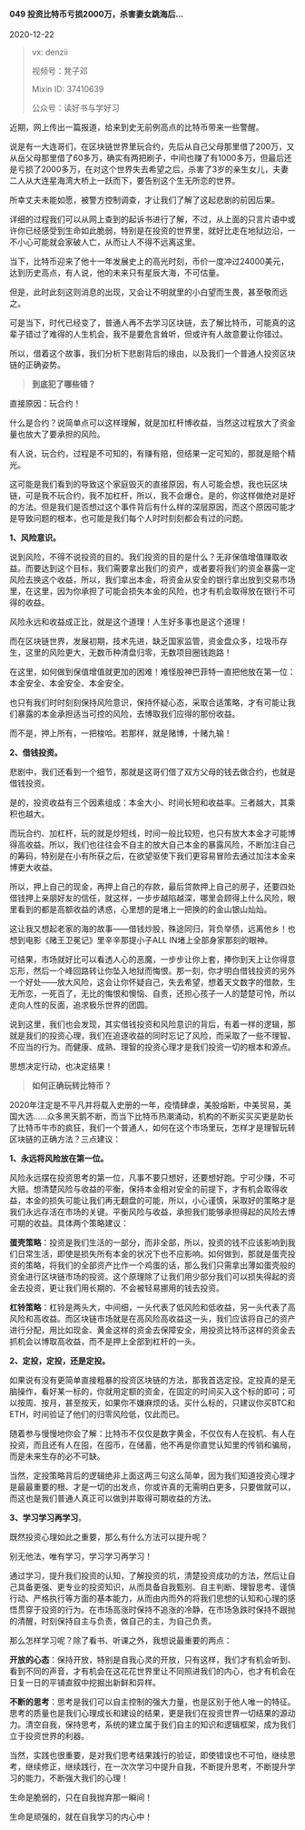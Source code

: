 #### 049 投资比特币亏损2000万，杀害妻女跳海后...

2020-12-22

> vx: denzii
>
> 视频号：凳子邓
>
> Mixin ID: 37410639
>
> 公众号：读好书与学好习



近期，网上传出一篇报道，给来到史无前例高点的比特币带来一些警醒。

说是有一大连哥们，在区块链世界里玩合约，先后从自己父母那里借了200万，又从岳父母那里借了60多万，确实有两把刷子，中间也赚了有1000多万，但最后还是亏损了2000多万，在对这个世界失去希望之后，杀害了3岁的亲生女儿，夫妻二人从大连星海湾大桥上一跃而下，要告别这个生无所恋的世界。

所幸丈夫未能如愿，被警方控制调查，才让我们了解了这起悲剧的前因后果。

详细的过程我们可以从网上查到的起诉书进行了解，不过，从上面的只言片语中或许你已经感受到生命如此脆弱，特别是在投资的世界里，就好比走在地狱边沿，一不小心可能就会家破人亡，从而让人不得不远离这里。

当下，比特币迎来了他十一年发展史上的高光时刻，币价一度冲过24000美元，达到历史高点，有人说，他的未来只有星辰大海，不可估量。

但是，此时此刻这则消息的出现，又会让不明就里的小白望而生畏，甚至敬而远之。

可是当下，时代已经变了，普通人再不去学习区块链，去了解比特币，可能真的这辈子错过了难得的人生机会，我不是要危言耸听，但或许有人故意要让你错过。

所以，借着这个故事，我们分析下悲剧背后的缘由，以及我们一个普通人投资区块链的正确姿势。

> **到底犯了哪些错？**

直接原因：玩合约！

什么是合约？说简单点可以这样理解，就是加杠杆博收益，当然这过程放大了资金量也放大了要承担的风险。

有人说，玩合约，过程是不可知的，有赚有赔，但结果一定可知的，那就是赔个精光。

这可能是我们看到的导致这个家庭毁灭的直接原因，有人可能会想，我也玩区块链，可是我不玩合约，我不加杠杆，所以，我不会爆仓。是的，你这样做绝对是好的方法。但是我们是否想过这个事件背后有什么样的深层原因，而这个原因可能才是导致问题的根本，也可能是我们每个人时时刻刻都会有过的问题。

**1、风险意识。**

说到风险，不得不说投资的目的。我们投资的目的是什么？无非保值增值赚取收益。而要达到这个目标，我们需要拿出我们的资产，或者要将我们的资金暴露一定风险去换这个收益，所以，我们拿出本金，将资金从安全的银行拿出放到交易市场里，在这里，因为你承担了可能会损失本金的风险，也才有机会取得放在银行不可得的收益。

风险永远和收益成正比，就是这个道理！人生好多事也是这个道理！

而在区块链世界，发展初期，技术先进，缺乏国家监管，资金盘众多，垃圾币存生，这里的风险更大，无数币种清盘归零，无数项目圈钱跑路！

在这里，如何做到保值增值就更加的困难！难怪股神巴菲特一直把他放在第一位：本金安全、本金安全、本金安全。

也只有我们时时刻刻保持风险意识，保持怀疑心态，采取合适策略，才有可能让我们暴露的本金承担适当可控的风险，去博取我们应得的那份收益。

而不是，押上所有，一把梭哈。若那样，就是赌博，十赌九输！

**2、借钱投资。**

悲剧中，我们还看到一个细节，那就是这哥们借了双方父母的钱去做合约，也就是借钱投资。

是的，投资收益有三个因素组成：本金大小、时间长短和收益率。三者越大，其乘积也越大。

而玩合约、加杠杆，玩的就是炒短线，时间一般比较短，也只有放大本金才可能博得高收益。所以，我们也往往会不自主的放大自己本金的暴露风险，不断加注自己的筹码，特别是在小有所获之后，在欲望驱使下我们更容易冒险去通过加注本金来博更大收益。

所以，押上自己的现金，再押上自己的存款，最后贷款押上自己的房子，还要四处借钱押上亲朋好友的信任，就这样，一步步越陷越深，哪里会顾得上什么风险，眼里看到的都是高额收益的诱惑，心里想的是堵上一把换的的金山银山灿灿。

这让我又想起老家的海的故事——借钱炒股，殊途同归，背负举债，远离他乡！也想到电影《赌王卫冕记》里辛辛那提小子ALL IN堵上全部身家那刻的眼神。

可结果，市场就好比可以看透人心的恶魔，一步步让你上套，捧你到天上让你得意忘形，然后一个峰回路转让你坠入地狱而悔恨。那一刻，你才明白借钱投资的另外一个好处——放大风险，这会让你怀疑自己，失去希望，想着天文数字的借款，生无所恋，一死百了，无比的悔恨和懊恼、自责，还担心孩子一人的楚楚可怜，所以走向人性的反面，追求极乐世界的团圆。

说到这里，我们也会发现，其实借钱投资和风险意识的背后，有着一样的逻辑，那就是我们的投资心理，我们在追逐收益的同时忘记了风险，而采取了一些不理智、不应当的行为。而健康、成熟、理智的投资心理才是我们投资一切的根本和源点。

思想决定行动，也决定结果！



> **如何正确玩转比特币？**

2020年注定是不平凡并将载入史册的一年，疫情肆虐，美股熔断，中美贸易，美国大选......众多黑天鹅不断，而当下比特币热潮涌动，机构的不断买买买更是助长了比特币牛市的疯狂，我们一个普通人，如何在这个市场里玩，怎样才是理智玩转区块链的正确方法？三点建议：

**1、永远将风险放在第一位。**

风险永远摆在投资思考的第一位，凡事不要只想好，还要想好跑。宁可少赚，不可大赔。想清楚风险与收益的平衡，保持本金相对安全的前提下，才有机会取得收益，本金的损失可能让我们再无翻盘的可能，所以，小心谨慎，采取好的策略才是我们永远存活在市场的关键。平衡风险与收益，承担我们能够承担得起的风险去博可期的收益。具体两个策略建议：

**蛋壳策略**：投资是我们生活的一部分，而非全部，所以，投资的钱不应该影响到我们日常生活，即使是损失所有本金的状况下也不应影响。如何做到，那就是蛋壳投资的策略，将我们的全部资产比作一个鸡蛋的话，那么我们只需拿出薄如蛋壳般的资金进行区块链市场的投资。这个原理除了让我们用少部分我们可以损失得起的资金去投资，更让我们用长期的、不会被轻易挪用的钱去投资。

**杠铃策略**：杠铃是两头大，中间细，一头代表了低风险和低收益，另一头代表了高风险和高收益。而区块链市场就是在高风险高收益这一头，我们应该将自己的资产进行分配，用比如现金、黄金这样的资金去保障安全，用投资比特币这样的资金去抓机会以博取高收益，而不是押上全部到杠杆的一头。

**2、定投，定投，还是定投。**

如果说有没有更简单直接粗暴的投资区块链的方法，那我首选定投。定投真的是无脑操作，看好某一标的，你就用定额的资金，在固定的时间买入这个标的即可；可以按周、按月，甚至按天，如果你不嫌麻烦的话。买什么标的，只建议你买BTC和ETH，时间验证了他们的归零风险低，仅此而已。

随着参与慢慢地你会了解：比特币不仅仅是数字黄金，不仅仅有人在投机、有人在投资，而且还有人在囤，在囤币，在储蓄，他不再是你直觉认知里的传销和骗局，而是未来生存的必不可缺。

当然，定投策略背后的逻辑绝非上面这两三句这么简单，因为我们知道投资心理才是最最重要的根、才是一切的出发点，你或许真的无需明白更多，只要做就可以，而这也是我们普通人真正可以做到并取得可期收益的方法。

**3、学习学习再学习**。

既然投资心理如此之重要，那么有什么方法可以提升呢？

别无他法，唯有学习，学习学习再学习！

通过学习，提升我们投资的认知，了解投资的坑，清楚投资成功的方法，然后让自己具备更强、更专业的投资知识，从而具备自我甄别、自主判断、理智思考、谨慎行动、严格执行等方面的基本能力，从而由内而外的将我们思想的认知和心理的感悟贯穿于投资的行为。在市场高涨时保持不追涨的冷静，在市场急跌时保持不跟抛的清醒，时刻保持自主与负责，做自己的主，为自己负责。

那么怎样学习呢？除了看书、听课之外，我想说最重要的两点：

**开放的心态**：保持开放，特别是自我心灵的开放，只有这样，我们才有机会听到、看到不同的声音，才有机会在这花花世界里让不同照进我们的内心，也才有机会在日复一日的平铺直叙中挖掘出新鲜和异样。

**不断的思考**：思考是我们可以自主控制的强大力量，也是区别于他人唯一的特征。思考的质量也是我们心理成长和建设的结果，更是我们在投资世界一切结果的源动力。清空自我，保持思考，系统的建立属于我们自主的知识和逻辑框架，成为我们立于投资世界的利器。

当然，实践也很重要，是对我们思考结果践行的验证，即使错误也不可怕，继续思考，继续修正，继续践行，在一次次学习中提升自我，不断提升思考，不断提升学习的能力，不断强大我们的心理！

生命是脆弱的，只在自我抛弃那一瞬间！

生命是顽强的，就在自我学习的内心中！

